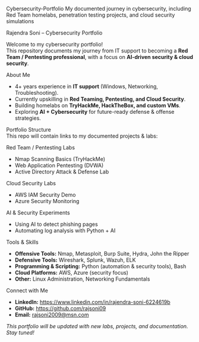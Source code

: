 Cybersecurity-Portfolio
My documented journey in cybersecurity, including Red Team homelabs, penetration testing projects, and cloud security simulations

Rajendra Soni – Cybersecurity Portfolio  

Welcome to my cybersecurity portfolio!  
This repository documents my journey from IT support to becoming a **Red Team / Pentesting professional**, with a focus on **AI-driven security & cloud security**.  

About Me  
- 4+ years experience in **IT support** (Windows, Networking, Troubleshooting).  
- Currently upskilling in **Red Teaming, Pentesting, and Cloud Security**.  
- Building homelabs on **TryHackMe, HackTheBox, and custom VMs**.  
- Exploring **AI + Cybersecurity** for future-ready defense & offense strategies.  

Portfolio Structure  
This repo will contain links to my documented projects & labs:  

Red Team / Pentesting Labs  
- Nmap Scanning Basics (TryHackMe)  
- Web Application Pentesting (DVWA)  
- Active Directory Attack & Defense Lab  

Cloud Security Labs  
- AWS IAM Security Demo  
- Azure Security Monitoring  

AI & Security Experiments  
- Using AI to detect phishing pages  
- Automating log analysis with Python + AI  

Tools & Skills  
- **Offensive Tools:** Nmap, Metasploit, Burp Suite, Hydra, John the Ripper  
- **Defensive Tools:** Wireshark, Splunk, Wazuh, ELK  
- **Programming & Scripting:** Python (automation & security tools), Bash  
- **Cloud Platforms:** AWS, Azure (security focus)  
- **Other:** Linux Administration, Networking Fundamentals  

 Connect with Me  
- **LinkedIn:** https://www.linkedin.com/in/rajendra-soni-6224619b  
- **GitHub:** https://github.com/rajsoni09
- **Email:** rajsoni2009@msn.com

*This portfolio will be updated with new labs, projects, and documentation. Stay tuned!*  
